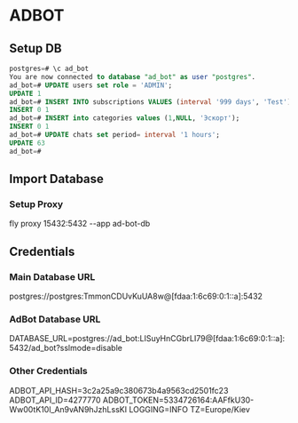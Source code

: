 # ADBOT

## Setup DB

```sql
postgres=# \c ad_bot
You are now connected to database "ad_bot" as user "postgres".
ad_bot=# UPDATE users set role = 'ADMIN';
UPDATE 1
ad_bot=# INSERT INTO subscriptions VALUES (interval '999 days', 'Test');
INSERT 0 1
ad_bot=# INSERT into categories values (1,NULL, 'Эскорт');
INSERT 0 1
ad_bot=# UPDATE chats set period= interval '1 hours';
UPDATE 63
ad_bot=#
```

## Import Database

### Setup Proxy

fly proxy 15432:5432 --app ad-bot-db

## Credentials

### Main Database URL

postgres://postgres:TmmonCDUvKuUA8w@[fdaa:1:6c69:0:1::a]:5432

### AdBot Database URL

DATABASE_URL=postgres://ad_bot:LISuyHnCGbrLI79@[fdaa:1:6c69:0:1::a]:5432/ad_bot?sslmode=disable

### Other Credentials

ADBOT_API_HASH=3c2a25a9c380673b4a9563cd2501fc23
ADBOT_API_ID=4277770
ADBOT_TOKEN=5334726164:AAFfkU30-Ww00tK10l_An9vAN9hJzhLssKI
LOGGING=INFO
TZ=Europe/Kiev
